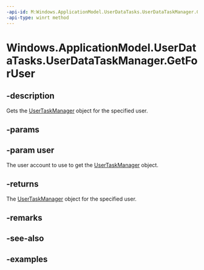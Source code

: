 ```yaml
---
-api-id: M:Windows.ApplicationModel.UserDataTasks.UserDataTaskManager.GetForUser(Windows.System.User)
-api-type: winrt method
---
```


<!-- Method syntax.
public UserDataTaskManager UserDataTaskManager.GetForUser(User user)
-->

# Windows.ApplicationModel.UserDataTasks.UserDataTaskManager.GetForUser

## -description
Gets the [UserTaskManager](userdatataskmanager.md) object for the specified user.

## -params

## -param user
The user account to use to get the [UserTaskManager](userdatataskmanager.md) object.

## -returns
The [UserTaskManager](userdatataskmanager.md) object for the specified user.

## -remarks

## -see-also

## -examples
